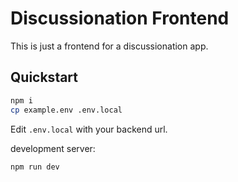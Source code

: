 # Discussionation Frontend

This is just a frontend for a discussionation app.

## Quickstart

```bash
npm i
cp example.env .env.local
```

Edit `.env.local` with your backend url.

development server:

```bash
npm run dev
```
